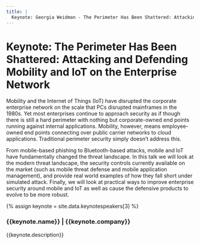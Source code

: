 ```yaml
---
title: |
  Keynote: Georgia Weidman - The Perimeter Has Been Shattered: Attacking and Defending Mobility and IoT on the Enterprise Network
---
```

# Keynote: The Perimeter Has Been Shattered: Attacking and Defending Mobility and IoT on the Enterprise Network

Mobility and the Internet of Things (IoT) have disrupted the corporate enterprise network on the scale that PCs disrupted mainframes in the 1980s.  Yet most enterprises continue to approach security as if though there is still a hard perimeter with nothing but corporate-owned end points running against internal applications. Mobility, however, means employee-owned end points connecting over public carrier networks to cloud applications.  Traditional perimeter security simply doesn’t address this.

From mobile-based phishing to Bluetooth-based attacks, mobile and IoT have fundamentally changed the threat landscape. In this talk we will look at the modern threat landscape, the security controls currently available on the market (such as mobile threat defense and mobile application management), and provide real world examples of how they fall short under simulated attack. Finally, we will look at practical ways to improve enterprise security around mobile and IoT as well as cause the defensive products to evolve to be more robust.   

{% assign keynote = site.data.keynotespeakers[3] %}
<aside class="keynote">
	<div class="image" style="background-image: url(/assets/images/keynotes/{{keynote.image}});{{keynote.style}}; background-position: left center; background-size: 140%"></div>
	<div>
		<h3>{{keynote.name}} | {{keynote.company}}</h3>
		{{keynote.description}}
	</div>
</aside>
